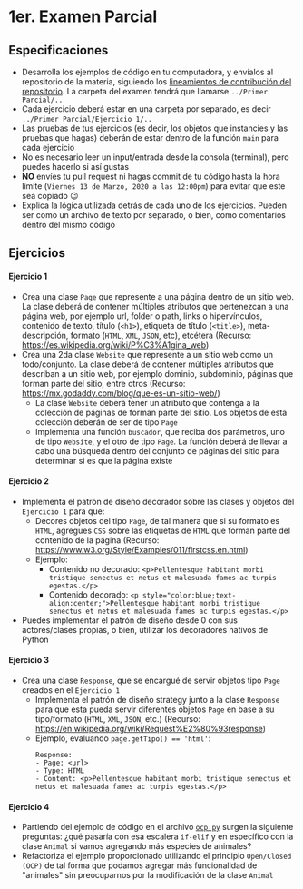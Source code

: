 # 1er. Examen Parcial

## Especificaciones

* Desarrolla los ejemplos de código en tu computadora, y envíalos al repositorio de la materia, siguiendo los [lineamientos de contribución del repositorio](https://github.com/AnhellO/DAS_Sistemas#contributing). La carpeta del examen tendrá que llamarse `../Primer Parcial/..`
* Cada ejercicio deberá estar en una carpeta por separado, es decir `../Primer Parcial/Ejercicio 1/..`
* Las pruebas de tus ejercicios (es decir, los objetos que instancies y las pruebas que hagas) deberán de estar dentro de la función `main` para cada ejercicio
* No es necesario leer un input/entrada desde la consola (terminal), pero puedes hacerlo si así gustas
* **NO** envíes tu pull request ni hagas commit de tu código hasta la hora límite (`Viernes 13 de Marzo, 2020 a las 12:00pm`) para evitar que este sea copiado :wink:
* Explica la lógica utilizada detrás de cada uno de los ejercicios. Pueden ser como un archivo de texto por separado, o bien, como comentarios dentro del mismo código

## Ejercicios

#### Ejercicio 1

* Crea una clase `Page` que represente a una página dentro de un sitio web. La clase deberá de contener múltiples atributos que pertenezcan a una página web, por ejemplo url, folder o path, links o hipervínculos, contenido de texto, título (`<h1>`), etiqueta de título (`<title>`), meta-descripción, formato (`HTML`, `XML`, `JSON`, etc), etcétera (Recurso: https://es.wikipedia.org/wiki/P%C3%A1gina_web)
* Crea una 2da clase `Website` que represente a un sitio web como un todo/conjunto. La clase deberá de contener múltiples atributos que describan a un sitio web, por ejemplo dominio, subdominio, páginas que forman parte del sitio, entre otros (Recurso: https://mx.godaddy.com/blog/que-es-un-sitio-web/)
  * La clase `Website` deberá tener un atributo que contenga a la colección de páginas de forman parte del sitio. Los objetos de esta colección deberán de ser de tipo `Page`
  * Implementa una función `buscador`, que reciba dos parámetros, uno de tipo `Website`, y el otro de tipo `Page`. La función deberá de llevar a cabo una búsqueda dentro del conjunto de páginas del sitio para determinar si es que la página existe

#### Ejercicio 2

* Implementa el patrón de diseño decorador sobre las clases y objetos del `Ejercicio 1` para que:
  * Decores objetos del tipo `Page`, de tal manera que si su formato es `HTML`, agregues `CSS` sobre las etiquetas de `HTML` que forman parte del contenido de la página (Recurso: https://www.w3.org/Style/Examples/011/firstcss.en.html)
  * Ejemplo:
    * Contenido no decorado: `<p>Pellentesque habitant morbi tristique senectus et netus et malesuada fames ac turpis egestas.</p>`
    * Contenido decorado: `<p style="color:blue;text-align:center;">Pellentesque habitant morbi tristique senectus et netus et malesuada fames ac turpis egestas.</p>`
* Puedes implementar el patrón de diseño desde 0 con sus actores/clases propias, o bien, utilizar los decoradores nativos de Python

#### Ejercicio 3

* Crea una clase `Response`, que se encargué de servir objetos tipo `Page` creados en el `Ejercicio 1`
  * Implementa el patrón de diseño strategy junto a la clase `Response` para que esta pueda servir diferentes objetos `Page` en base a su tipo/formato (`HTML`, `XML`, `JSON`, etc.) (Recurso: https://en.wikipedia.org/wiki/Request%E2%80%93response)
  * Ejemplo, evaluando `page.getTipo() == 'html'`:
    ```
    Response:
    - Page: <url>
    - Type: HTML
    - Content: <p>Pellentesque habitant morbi tristique senectus et netus et malesuada fames ac turpis egestas.</p>
    ```

#### Ejercicio 4

* Partiendo del ejemplo de código en el archivo [`ocp.py`](ocp.py) surgen la siguiente preguntas: ¿qué pasaría con esa escalera `if-elif` y en específico con la clase `Animal` si vamos agregando más especies de animales?
* Refactoriza el ejemplo proporcionado utilizando el principio `Open/Closed (OCP)` de tal forma que podamos agregar más funcionalidad de "animales" sin preocuparnos por la modificación de la clase `Animal`